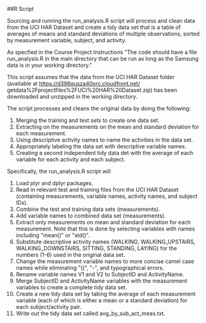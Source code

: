 
##R Script

Sourcing and running the run_analysis.R script will 
process and clean data from the UCI HAR Dataset and create
a tidy data set that is a table of averages of means 
and standard deviations of multiple observations,
sorted by measurement variable, subject, and activity.

As specfied in the Course Project Instructions
"The code should have a file run_analysis.R in the
main directory that can be run as long as the
Samsung data is in your working directory."

This script assumes that the data from the UCI HAR Dataset
folder (available at https://d396qusza40orc.cloudfront.net/
getdata%2Fprojectfiles%2FUCI%20HAR%20Dataset.zip) has been
downloaded and unzipped in the working directory.

The script processes and cleans the original data by doing the following:
1. Merging the training and test sets to create one data set.
2. Extracting on the measurements on the mean and standard deviation
   for each measurement.
3. Using descriptive activity names to name the activities in the data set.
4. Appropriately labeling the data set with descriptive variable names.
5. Creating a second independent tidy data det with the average of each
   variable for each activity and each subject.
   
Specifically, the run_analysis.R script will
1.  Load plyr and dplyr packages.
2.  Read in relevant test and training files from the UCI HAR Dataset
    (containing measurements, variable names, activity names, and
    subject IDs). 
3.  Combine the test and training data sets (measurements).
4.  Add variable names to combined data set (measurements).
5.  Extract only measurements on mean and standard deviation
    for each measurement. Note that this is done by selecting
    variables with names including "mean()" or "std()".
6.  Substitute descriptive activity names (WALKING, WALKING_UPSTAIRS,
    WALKING_DOWNSTAIRS, SITTING, STANDING, LAYING) for the numbers (1-6)
    used in the original data set.
7.  Change the measurement variable names to more concise camel case
    names while eliminating "()", "-", and typographical errors.
8.  Rename variable names V1 and V2 to SubjectID and ActivityName.
9.  Merge SubjectID and ActivityName variables with the measurement
    variables to create a complete tidy data set.
10. Create a new tidy data set by taking the average of each 
    measurement variable (each of which is either a mean or a 
    standard deviation) for each subject/activity pair.   
11. Write out the tidy data set called avg_by_sub_act_meas.txt.
